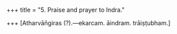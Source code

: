 +++
title = "5. Praise and prayer to Indra."

+++
[Atharvān̄giras (?).—ekarcam. āindram. trāiṣṭubham.]
